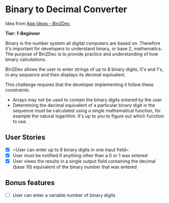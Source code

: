 # Binary to Decimal Converter

Idea from <a href='https://github.com/florinpop17/app-ideas/blob/master/Projects/1-Beginner/Bin2Dec-App.md' target='_blank'>App Ideas - Bin2Dec</a>

 **Tier: 1-Beginner**

Binary is the number system all digital computers are based on. Therefore it's important for developers to understand binary, or base 2, mathematics. The purpose of Bin2Dec is to provide practice and understanding of how binary calculations.

Bin2Dec allows the user to enter strings of up to 8 binary digits, 0's and 1's, in any sequence and then displays its decimal equivalent.

This challenge requires that the developer implementing it follow these constraints:

- Arrays may not be used to contain the binary digits entered by the user
- Determining the decimal equivalent of a particular binary digit in the sequence must be calculated using a single mathematical function, for example the natural logarithm. It's up to you to figure out which function to use.

## User Stories
- [x] ~User can enter up to 8 binary digits in one input field~
- [x] User must be notified if anything other than a 0 or 1 was entered
- [x] User views the results in a single output field containing the decimal (base 10) equivalent of the binary number that was entered

## Bonus features
- [ ] User can enter a variable number of binary digits
